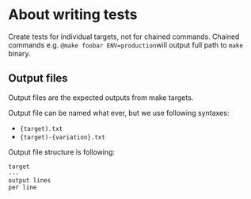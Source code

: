 # About writing tests

Create tests for individual targets, not for chained commands. Chained commands e.g. `@make foobar ENV=production`will
output full path to `make` binary.

## Output files

Output files are the expected outputs from make targets.

Output file can be named what ever, but we use following syntaxes:

- `{target).txt`
- `{target)-{variation}.txt`

Output file structure is following:

```
target
---
output lines
per line
```
